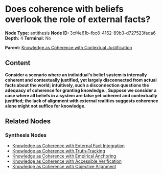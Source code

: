 # Does coherence with beliefs overlook the role of external facts?

**Node Type:** antithesis
**Node ID:** 3cf4e61b-fbc8-4162-89b3-d727523fada6
**Depth:** 4
**Terminal:** No

**Parent:** [Knowledge as Coherence with Contextual Justification](knowledge-as-coherence-with-contextual-justification-synthesis-ce8f1060-c0cb-4e9f-b7dc-40b30edbd6d5.md)

## Content

**Consider a scenario where an individual's belief system is internally coherent and contextually justified, yet largely disconnected from actual facts about the world; intuitively, such a disconnection questions the adequacy of coherence for granting knowledge.**, **Suppose we consider a case where all beliefs in a system are false yet coherent and contextually justified; the lack of alignment with external realities suggests coherence alone might not suffice for knowledge.**

## Related Nodes

### Synthesis Nodes

- [Knowledge as Coherence with External Fact Integration](knowledge-as-coherence-with-external-fact-integration-synthesis-a61e39b5-318b-40d2-afd7-81c8d9a9d4a1.md)
- [Knowledge as Coherence with Truth-Tracking](knowledge-as-coherence-with-truth-tracking-synthesis-bea4d363-b106-4647-bbb4-0d0c87cd056b.md)
- [Knowledge as Coherence with Empirical Anchoring](knowledge-as-coherence-with-empirical-anchoring-synthesis-3f539826-d9f9-4298-b8b1-4c37f9b61666.md)
- [Knowledge as Coherence with Accessible Verification](knowledge-as-coherence-with-accessible-verification-synthesis-489dcce9-b917-4f6c-984e-417072d06bfd.md)
- [Knowledge as Coherence with Objective Alignment](knowledge-as-coherence-with-objective-alignment-synthesis-682f43d6-7b92-4955-97bd-1555946dd582.md)
